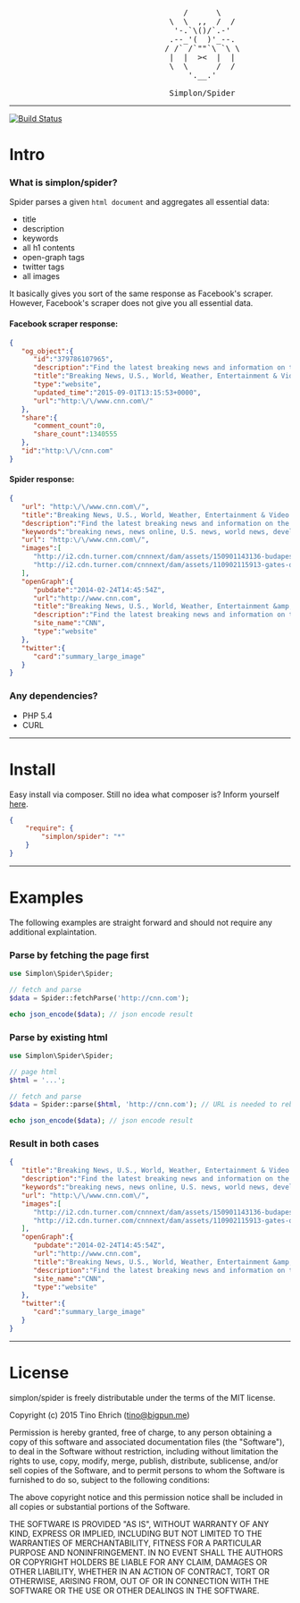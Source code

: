 <pre>
								     /      \
							  	  \  \  ,,  /  /
								   '-.`\()/`.-'
								  .--_'(  )'_--.
							     / /` /`""`\ `\ \
			 					  |  |  ><  |  |
								  \  \      /  /
 									  '.__.'
			
								  Simplon/Spider
</pre>

-------------------------------------------------

[![Build Status](https://travis-ci.org/fightbulc/simplon_spider.svg?branch=master)](https://travis-ci.org/fightbulc/simplon_spider)

# Intro

### What is simplon/spider?

Spider parses a given ```html document``` and aggregates all essential data:
   - title
   - description
   - keywords
   - all h1 contents
   - open-graph tags
   - twitter tags
   - all images

It basically gives you sort of the same response as Facebook's scraper.
However, Facebook's scraper does not give you all essential data.
  
#### Facebook scraper response:
 
```json
{
   "og_object":{
      "id":"379786107965",
      "description":"Find the latest breaking news and information on the top stories, weather, business, entertainment, politics, and more. For in-depth coverage, CNN provides special reports, video, audio, photo galleries, and interactive guides",
      "title":"Breaking News, U.S., World, Weather, Entertainment & Video News - CNN.com",
      "type":"website",
      "updated_time":"2015-09-01T13:15:53+0000",
      "url":"http:\/\/www.cnn.com\/"
   },
   "share":{
      "comment_count":0,
      "share_count":1340555
   },
   "id":"http:\/\/cnn.com"
}
```

#### Spider response:

```json
{
   "url": "http:\/\/www.cnn.com\/",
   "title":"Breaking News, U.S., World, Weather, Entertainment & Video News - CNN.com",
   "description":"Find the latest breaking news and information on the top stories, weather, business, entertainment, politics, and more. For in-depth coverage, CNN provides special reports, video, audio, photo galleries, and interactive guides",
   "keywords":"breaking news, news online, U.S. news, world news, developing story, news video, CNN news, weather, business, money, politics, law, technology, entertainment, education, travel, health, special reports, autos, CNN TV",
   "url": "http:\/\/www.cnn.com\/",
   "images":[
      "http://i2.cdn.turner.com/cnnnext/dam/assets/150901143136-budapest-migrant-protest-fists-large-169.jpg",
      "http://i2.cdn.turner.com/cnnnext/dam/assets/110902115913-gates-of-auschwitz-large-169.jpg"
   ],
   "openGraph":{
      "pubdate":"2014-02-24T14:45:54Z",
      "url":"http://www.cnn.com",
      "title":"Breaking News, U.S., World, Weather, Entertainment &amp; Video News - CNN.com",
      "description":"Find the latest breaking news and information on the top stories, weather, business, entertainment, politics, and more. For in-depth coverage, CNN provides special reports, video, audio, photo galleries, and interactive guides",
      "site_name":"CNN",
      "type":"website"
   },
   "twitter":{
      "card":"summary_large_image"
   }
}
```
	
### Any dependencies?

- PHP 5.4
- CURL

-------------------------------------------------

# Install

Easy install via composer. Still no idea what composer is? Inform yourself [here](http://getcomposer.org).

```json
{
    "require": {
        "simplon/spider": "*"
    }
}
```

-------------------------------------------------

# Examples

The following examples are straight forward and should not require any additional explaintation.

### Parse by fetching the page first

```php
use Simplon\Spider\Spider;

// fetch and parse
$data = Spider::fetchParse('http://cnn.com');

echo json_encode($data); // json encode result
```

### Parse by existing html

```php
use Simplon\Spider\Spider;

// page html
$html = '...';

// fetch and parse
$data = Spider::parse($html, 'http://cnn.com'); // URL is needed to rebuild absolute image paths

echo json_encode($data); // json encode result
```

### Result in both cases

```json
{
   "title":"Breaking News, U.S., World, Weather, Entertainment & Video News - CNN.com",
   "description":"Find the latest breaking news and information on the top stories, weather, business, entertainment, politics, and more. For in-depth coverage, CNN provides special reports, video, audio, photo galleries, and interactive guides",
   "keywords":"breaking news, news online, U.S. news, world news, developing story, news video, CNN news, weather, business, money, politics, law, technology, entertainment, education, travel, health, special reports, autos, CNN TV",
   "url": "http:\/\/www.cnn.com\/",
   "images":[
      "http://i2.cdn.turner.com/cnnnext/dam/assets/150901143136-budapest-migrant-protest-fists-large-169.jpg",
      "http://i2.cdn.turner.com/cnnnext/dam/assets/110902115913-gates-of-auschwitz-large-169.jpg"
   ],
   "openGraph":{
      "pubdate":"2014-02-24T14:45:54Z",
      "url":"http://www.cnn.com",
      "title":"Breaking News, U.S., World, Weather, Entertainment &amp; Video News - CNN.com",
      "description":"Find the latest breaking news and information on the top stories, weather, business, entertainment, politics, and more. For in-depth coverage, CNN provides special reports, video, audio, photo galleries, and interactive guides",
      "site_name":"CNN",
      "type":"website"
   },
   "twitter":{
      "card":"summary_large_image"
   }
}
```

-------------------------------------------------

# License
simplon/spider is freely distributable under the terms of the MIT license.

Copyright (c) 2015 Tino Ehrich ([tino@bigpun.me](mailto:tino@bigpun.me))

Permission is hereby granted, free of charge, to any person obtaining a copy of this software and associated documentation files (the "Software"), to deal in the Software without restriction, including without limitation the rights to use, copy, modify, merge, publish, distribute, sublicense, and/or sell copies of the Software, and to permit persons to whom the Software is furnished to do so, subject to the following conditions:

The above copyright notice and this permission notice shall be included in all copies or substantial portions of the Software.

THE SOFTWARE IS PROVIDED "AS IS", WITHOUT WARRANTY OF ANY KIND, EXPRESS OR IMPLIED, INCLUDING BUT NOT LIMITED TO THE WARRANTIES OF MERCHANTABILITY, FITNESS FOR A PARTICULAR PURPOSE AND NONINFRINGEMENT. IN NO EVENT SHALL THE AUTHORS OR COPYRIGHT HOLDERS BE LIABLE FOR ANY CLAIM, DAMAGES OR OTHER LIABILITY, WHETHER IN AN ACTION OF CONTRACT, TORT OR OTHERWISE, ARISING FROM, OUT OF OR IN CONNECTION WITH THE SOFTWARE OR THE USE OR OTHER DEALINGS IN THE SOFTWARE.